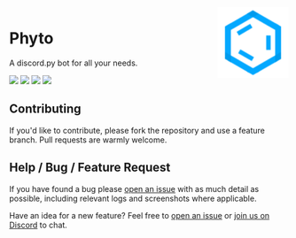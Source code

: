 <img align="right" src="assets/logo.png" height=128 />

# Phyto

A discord.py bot for all your needs.

[![](https://img.shields.io/github/v/release/SuperOrca/phyto?style=for-the-badge)](https://github.com/SuperOrca/phyto/releases/)
[![](https://img.shields.io/github/license/SuperOrca/phyto?style=for-the-badge)](LICENSE)
[![](https://img.shields.io/discord/1015815885769949324?color=5865F2&label=support&style=for-the-badge)](https://discord.gg/3p2rRDb7zS)
[![](https://shields.io/badge/-bot-informational?logo=discord&style=for-the-badge&color=5865F2&logoColor=white)]()

## Contributing

If you'd like to contribute, please fork the repository and use a feature branch. Pull requests are warmly welcome.

## Help / Bug / Feature Request

If you have found a bug please [open an issue](https://github.com/SuperOrca/phyto/issues/new) with as much detail as
possible, including relevant logs and screenshots where applicable.

Have an idea for a new feature? Feel free to [open an issue](https://github.com/SuperOrca/phyto/issues/new)
or [join us on Discord](https://discord.gg/bAnZPMerS2) to chat.
